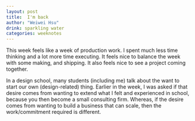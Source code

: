 ```yaml
---
layout: post
title:  I'm back
author: "Weiwei Hsu"
drink: sparkling water
categories: weeknotes
---
```


This week feels like a week of production work. I spent much less time thinking and a lot more time executing. It feels nice to balance the week with some making, and shipping. It also feels nice to see a project coming together.

In a design school, many students (including me) talk about the want to start our own (design-related) thing. Earlier in the week, I was asked if that desire comes from wanting to extend what I felt and experienced in school, because you then become a small consulting firm. Whereas, if the desire comes from wanting to build a business that can scale, then the work/commitment required is different. 
